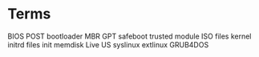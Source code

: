 # Terms

BIOS
POST
bootloader
MBR
GPT
safeboot
trusted module
ISO files
kernel
initrd files
init
memdisk
Live US
syslinux 
extlinux 
GRUB4DOS 
